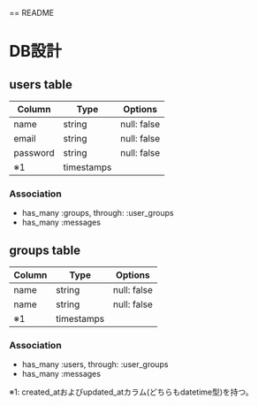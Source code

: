 == README

# DB設計


## users table
|Column|Type|Options|
|---|---|---|
|name|string|null: false|
|email|string|null: false|
|password|string|null: false|
|※1|timestamps||

### Association
- has_many :groups, through: :user_groups
- has_many :messages

## groups table
|Column|Type|Options|
|---|---|---|
|name|string|null: false|
|name|string|null: false|
|※1|timestamps||

### Association
- has_many :users, through: :user_groups
- has_many :messages

※1: created_atおよびupdated_atカラム(どちらもdatetime型)を持つ。
